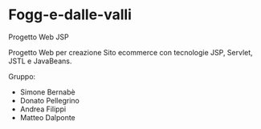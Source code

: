 # Fogg-e-dalle-valli
Progetto Web JSP

Progetto Web per creazione Sito ecommerce con tecnologie JSP, Servlet, JSTL e JavaBeans.

Gruppo:

- Simone Bernabè
- Donato Pellegrino
- Andrea Filippi
- Matteo Dalponte
